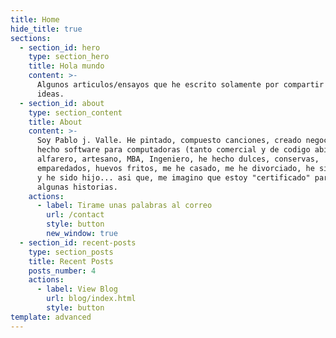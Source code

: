 ```yaml
---
title: Home
hide_title: true
sections:
  - section_id: hero
    type: section_hero
    title: Hola mundo
    content: >-
      Algunos articulos/ensayos que he escrito solamente por compartir algunas
      ideas.
  - section_id: about
    type: section_content
    title: About
    content: >-
      Soy Pablo j. Valle. He pintado, compuesto canciones, creado negocios,
      hecho software para computadoras (tanto comercial y de codigo abierto),
      alfarero, artesano, MBA, Ingeniero, he hecho dulces, conservas,
      emparedados, huevos fritos, me he casado, me he divorciado, he sido padre
      y he sido hijo... asi que, me imagino que estoy "certificado" para contar
      algunas historias.
    actions:
      - label: Tirame unas palabras al correo
        url: /contact
        style: button
        new_window: true
  - section_id: recent-posts
    type: section_posts
    title: Recent Posts
    posts_number: 4
    actions:
      - label: View Blog
        url: blog/index.html
        style: button
template: advanced
---
```

